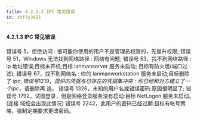 ```yaml
---
title: 4.2.1.3 IPC 常见错误
id: zhfly3421
---
```


#### 4.2.1.3 IPC 常见错误

错误号 5，拒绝访问 : 很可能你使用的用户不是管理员权限的，先提升权限;
错误号 51，Windows 无法找到网络路径 : 网络有问题;
错误号 53，找不到网络路径 : ip 地址错误;目标未开机;目标 lanmanserver 服务未启动; 目标有防火墙(端口过滤);
错误号 67，找不到网络名 : 你的 lanmanworkstation 服务未启动;目标删除了 ipc$; 错 误号 1219，提供的凭据与已存在的凭据集冲突:你已经和对方建立了一个 ipc$，请删除再 连。
错误号 1326，未知的用户名或错误密码:原因很明显了;
错误号 1792，试图登录，但是网络登录服务没有启动:目标 NetLogon 服务未启动。(连接 域控会出现此情况)
错误号 2242，此用户的密码已经过期:目标有帐号策略，强制定期要求更改密码。
